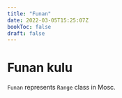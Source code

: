 ```yaml
---
title: "Funan"
date: 2022-03-05T15:25:07Z
bookToc: false
draft: false
---
```



# Funan kulu
`Funan` represents `Range` class in Mosc.